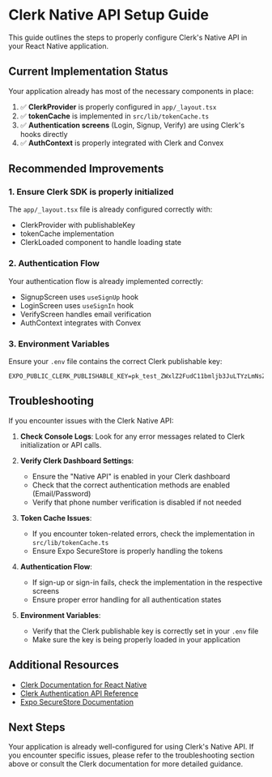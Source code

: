 # Clerk Native API Setup Guide

This guide outlines the steps to properly configure Clerk's Native API in your React Native application.

## Current Implementation Status

Your application already has most of the necessary components in place:

1. ✅ **ClerkProvider** is properly configured in `app/_layout.tsx`
2. ✅ **tokenCache** is implemented in `src/lib/tokenCache.ts`
3. ✅ **Authentication screens** (Login, Signup, Verify) are using Clerk's hooks directly
4. ✅ **AuthContext** is properly integrated with Clerk and Convex

## Recommended Improvements

### 1. Ensure Clerk SDK is properly initialized

The `app/_layout.tsx` file is already configured correctly with:
- ClerkProvider with publishableKey
- tokenCache implementation
- ClerkLoaded component to handle loading state

### 2. Authentication Flow

Your authentication flow is already implemented correctly:
- SignupScreen uses `useSignUp` hook
- LoginScreen uses `useSignIn` hook
- VerifyScreen handles email verification
- AuthContext integrates with Convex

### 3. Environment Variables

Ensure your `.env` file contains the correct Clerk publishable key:
```
EXPO_PUBLIC_CLERK_PUBLISHABLE_KEY=pk_test_ZWxlZ2FudC11bmljb3JuLTYzLmNsZXJrLmFjY291bnRzLmRldiQ
```

## Troubleshooting

If you encounter issues with the Clerk Native API:

1. **Check Console Logs**: Look for any error messages related to Clerk initialization or API calls.

2. **Verify Clerk Dashboard Settings**:
   - Ensure the "Native API" is enabled in your Clerk dashboard
   - Check that the correct authentication methods are enabled (Email/Password)
   - Verify that phone number verification is disabled if not needed

3. **Token Cache Issues**:
   - If you encounter token-related errors, check the implementation in `src/lib/tokenCache.ts`
   - Ensure Expo SecureStore is properly handling the tokens

4. **Authentication Flow**:
   - If sign-up or sign-in fails, check the implementation in the respective screens
   - Ensure proper error handling for all authentication states

5. **Environment Variables**:
   - Verify that the Clerk publishable key is correctly set in your `.env` file
   - Make sure the key is being properly loaded in your application

## Additional Resources

- [Clerk Documentation for React Native](https://clerk.com/docs/quickstarts/expo)
- [Clerk Authentication API Reference](https://clerk.com/docs/reference/clerk-expo)
- [Expo SecureStore Documentation](https://docs.expo.dev/versions/latest/sdk/securestore/)

## Next Steps

Your application is already well-configured for using Clerk's Native API. If you encounter specific issues, please refer to the troubleshooting section above or consult the Clerk documentation for more detailed guidance. 